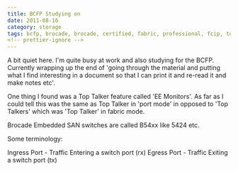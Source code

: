 ```yaml
---
title: BCFP Studying on
date: 2011-08-16
category: storage
tags: bcfp, brocade, brocade, certified, fabric, professional, fcip, top, talkers
<!-- prettier-ignore -->
---
```


A bit quiet here. I'm quite busy at work and also studying for the BCFP. Currently wrapping up the end of 'going through the material and putting what I find interesting in a document so that I can print it and re-read it and make notes etc'.

One thing I found was a Top Talker feature called 'EE Monitors'. As far as I could tell this was the same as Top Talker in 'port mode' in opposed to 'Top Talkers' which was 'Top Talker' in fabric mode.

Brocade Embedded SAN switches are called B54xx like 5424 etc.

Some terminology:

Ingress Port - Traffic Entering a switch port (rx) Egress Port - Traffic Exiting a switch port (tx)

